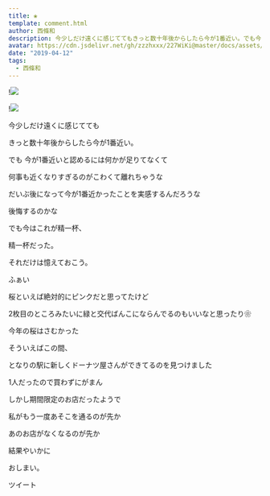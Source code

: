 ```yaml
---
title: ❀
template: comment.html
author: 西條和
description: 今少しだけ遠くに感じててもきっと数十年後からしたら今が1番近い。でも今が1番近いと認めるには何かが足りてなくて...
avatar: https://cdn.jsdelivr.net/gh/zzzhxxx/227WiKi@master/docs/assets/photo/avatar/nagomi.jpg
date: "2019-04-12"
tags:
  - 西條和
---
```


!![](https://cdn.jsdelivr.net/gh/227WiKi/227WiKi-image@master/blog-image/nagomi-2019-04-12_1.jpg)

!![](https://cdn.jsdelivr.net/gh/227WiKi/227WiKi-image@master/blog-image/nagomi-2019-04-12_2.jpg)


















今少しだけ遠くに感じてても












きっと数十年後からしたら今が1番近い。













でも
今が1番近いと認めるには何かが足りてなくて


















何事も近くなりすぎるのがこわくて離れちゃうな













だいぶ後になって今が1番近かったことを実感するんだろうな













後悔するのかな












でも今はこれが精一杯、












精一杯だった。













それだけは憶えておこう。








ふぁい




































桜といえば絶対的にピンクだと思ってたけど












2枚目のところみたいに緑と交代ばんこにならんでるのもいいなと思ったり❀













今年の桜はさむかった

















そういえばこの間、


となりの駅に新しくドーナツ屋さんができてるのを見つけました












1人だったので買わずにがまん














しかし期間限定のお店だったようで

















私がもう一度あそこを通るのが先か








あのお店がなくなるのが先か













結果やいかに























おしまい。


ツイート



